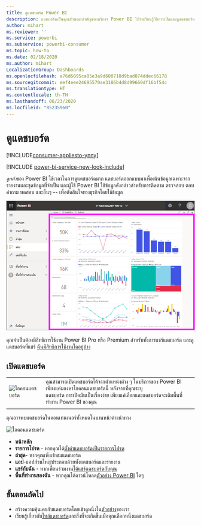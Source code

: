 ```yaml
---
title: ดูแดชบอร์ด Power BI
description: แดชบอร์ดเป็นคุณลักษณะสำคัญของบริการ Power BI โปรดเรียนรู้วิธีการเปิดและดูแดชบอร์ด
author: mihart
ms.reviewer: ''
ms.service: powerbi
ms.subservice: powerbi-consumer
ms.topic: how-to
ms.date: 02/18/2020
ms.author: mihart
LocalizationGroup: Dashboards
ms.openlocfilehash: a76d6095ca05e3a9d600718d9bad074ddec66178
ms.sourcegitcommit: eef4eee24695570ae3186b4d8d99660df16bf54c
ms.translationtype: HT
ms.contentlocale: th-TH
ms.lasthandoff: 06/23/2020
ms.locfileid: "85235960"
---
```

# <a name="view-a-dashboard"></a>ดูแดชบอร์ด

[!INCLUDE[consumer-appliesto-ynny](../includes/consumer-appliesto-ynny.md)]

[!INCLUDE [power-bi-service-new-look-include](../includes/power-bi-service-new-look-include.md)]

*ลูกค้า*ของ Power BI ใช้เวลาในการดูแดชบอร์ดมาก แดชบอร์ดออกแบบมาเพื่อเน้นข้อมูลเฉพาะจากรายงานและชุดข้อมูลที่จำเป็น และผู้ใช้ Power BI ใช้ข้อมูลดังกล่าวสำหรับการติดตาม ตรวจสอบ ตอบคำถาม ทดสอบ และอื่นๆ -- เพื่อตัดสินใจทางธุรกิจโดยใช้ข้อมูล

![แดชบอร์ด](media/end-user-dashboard-open/power-bi-new-dash-new.png)


คุณจำเป็นต้องมีสิทธิการใช้งาน Power BI Pro หรือ Premium สำหรับทั้งการแชร์แดชบอร์ด และดูแดชบอร์ดที่แชร์ [ฉันมีสิทธิการใช้งานใดอยู่บ้าง](end-user-license.md) 

## <a name="open-a-dashboard"></a>เปิดแดชบอร์ด



|              |         |
|------------|--------------------------------|
|![ไอคอนแดชบอร์ด](media/end-user-dashboard-open/power-bi-dashboard-icon.png)      |คุณสามารถเปิดแดชบอร์ดได้จากตำแหน่งต่าง ๆ ในบริการของ Power BI <br> เพียงแค่มองหาไอคอนแดชบอร์ดนี้ หลังจากที่คุณระบุ <br>แดชบอร์ด การเปิดมันเป็นเรื่องง่าย เพียงแค่เลือกและแดชบอร์ดจะเติมพื้นที่ทำงาน Power BI ของคุณ |
|                    |          |



คุณอาจพบแดชบอร์ดในคอนเทนเนอร์ทั้งหมดในบานหน้าต่างนำทาง 

![ไอคอนแดชบอร์ด](media/end-user-dashboard-open/power-bi-open-dashboards.gif)

- **หน้าหลัก** 
- **รายการโปรด** - หากคุณได้[ตั้งค่าแดชบอร์ดเป็นรายการโปรด](end-user-favorite.md)
- **ล่าสุด**- หากคุณเพิ่งเข้าชมแดชบอร์ด
- **แอป**-แอปส่วนใหญ่ประกอบด้วยทั้งแดชบอร์ดและรายงาน
- **แชร์กับฉัน** - หากเพื่อนร่วมงาน[ได้แชร์แดชบอร์ดกับคุณ](end-user-shared-with-me.md)
- **พื้นที่ทำงานของฉัน** - หากคุณได้ดาวน์โหลด[ตัวอย่าง Power BI](../create-reports/sample-datasets.md) ใดๆ



## <a name="next-steps"></a>ขั้นตอนถัดไป
* สร้างความคุ้นเคยกับแดชบอร์ดโดยเข้าดูหนึ่งใน[ตัวอย่าง](../create-reports/sample-tutorial-connect-to-the-samples.md)ของเรา    
* เรียนรู้เกี่ยวกับ[ไทล์แดชบอร์ด](end-user-tiles.md)และสิ่งที่จะเกิดขึ้นเมื่อคุณเลือกหนึ่งแดชบอร์ด
